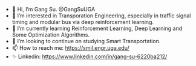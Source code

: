 - 👋 Hi, I’m Gang Su. @GangSuUGA
- 👀 I’m interested in Transporation Engineering, especially in traffic signal timing and modular bus via deep reinforcement learning. 
- 🌱 I’m currently learning Reinforcement Learning, Deep Learning and Some Optimization Algorithms. 
- 💞️ I’m looking to continue on studying Smart Transportation. 
- 📫 How to reach me: https://smil.engr.uga.edu/ 
- ✨ Linkedin: https://www.linkedin.com/in/gang-su-6220ba212/

<!---
GangSuUGA/GangSuUGA is a special ✨ repository because its `README.md` (this file) appears on your GitHub profile.
You can click the Preview link to take a look at your changes.
--->

